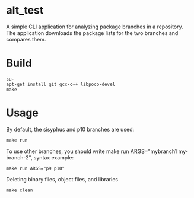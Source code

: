 # alt_test


A simple CLI application for analyzing package branches in a repository.
The application downloads the package lists for the two branches and compares them.


# Build

```
su-
apt-get install git gcc-c++ libpoco-devel
make
```

# Usage

By default, the sisyphus and p10 branches are used:

```
make run
```

To use other branches, you should write make run ARGS="mybranch1 my-branch-2", syntax example:

```
make run ARGS="p9 p10"
```
Deleting binary files, object files, and libraries


```
make clean
```